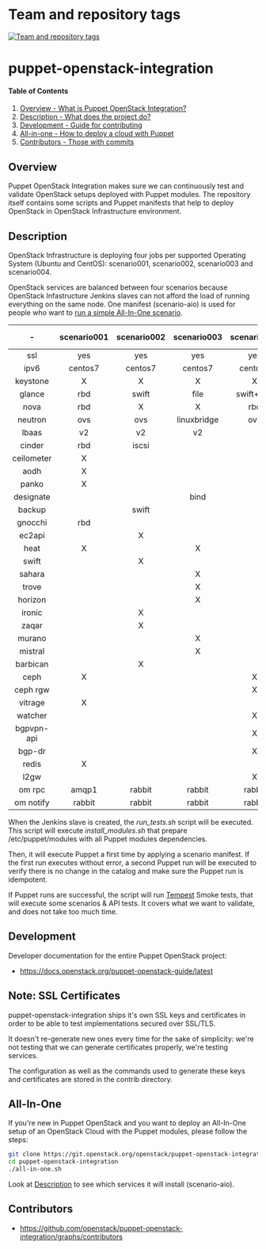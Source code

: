 Team and repository tags
========================

[![Team and repository tags](https://governance.openstack.org/tc/badges/puppet-openstack-integration.svg)](https://governance.openstack.org/tc/reference/tags/index.html)

<!-- Change things from this point on -->

puppet-openstack-integration
============================

#### Table of Contents

1. [Overview - What is Puppet OpenStack Integration?](#overview)
2. [Description - What does the project do?](#description)
3. [Development - Guide for contributing](#development)
4. [All-in-one - How to deploy a cloud with Puppet](#all-in-one)
5. [Contributors - Those with commits](#contributors)


Overview
--------

Puppet OpenStack Integration makes sure we can continuously test and validate
OpenStack setups deployed with Puppet modules. The repository itself contains
some scripts and Puppet manifests that help to deploy OpenStack in OpenStack
Infrastructure environment.


Description
-----------

OpenStack Infrastructure is deploying four jobs per supported Operating System
(Ubuntu and CentOS): scenario001, scenario002, scenario003 and scenario004.

OpenStack services are balanced between four scenarios because OpenStack
Infastructure Jenkins slaves can not afford the load of running everything on
the same node.
One manifest (scenario-aio) is used for people who want to [run a simple All-In-One
scenario](#all-in-one).

|     -      | scenario001 | scenario002 | scenario003 | scenario004 | scenario-aio |
|:----------:|:-----------:|:-----------:|:-----------:|:-----------:|:------------:|
| ssl        |     yes     |      yes    |      yes    |     yes     |     no       |
| ipv6       |   centos7   |    centos7  |    centos7  |   centos7   |     no       |
| keystone   |      X      |       X     |       X     |      X      |      X       |
| glance     |     rbd     |     swift   |     file    |  swift+rgw  |    file      |
| nova       |     rbd     |       X     |       X     |     rbd     |      X       |
| neutron    |     ovs     |      ovs    | linuxbridge |     ovs     |     ovs      |
| lbaas      |     v2      |      v2     |     v2      |             |     v2       |
| cinder     |     rbd     |     iscsi   |             |             |   iscsi      |
| ceilometer |      X      |             |             |             |              |
| aodh       |      X      |             |             |             |              |
| panko      |      X      |             |             |             |              |
| designate  |             |             |     bind    |             |              |
| backup     |             |    swift    |             |             |              |
| gnocchi    |     rbd     |             |             |             |              |
| ec2api     |             |       X     |             |             |              |
| heat       |      X      |             |       X     |             |              |
| swift      |             |       X     |             |             |              |
| sahara     |             |             |       X     |             |              |
| trove      |             |             |       X     |             |              |
| horizon    |             |             |       X     |             |      X       |
| ironic     |             |       X     |             |             |              |
| zaqar      |             |       X     |             |             |              |
| murano     |             |             |       X     |             |              |
| mistral    |             |             |       X     |             |              |
| barbican   |             |       X     |             |             |              |
| ceph       |      X      |             |             |      X      |              |
| ceph rgw   |             |             |             |      X      |              |
| vitrage    |      X      |             |             |             |              |
| watcher    |             |             |             |      X      |              |
| bgpvpn-api |             |             |             |      X      |              |
| bgp-dr     |             |             |             |      X      |              |
| redis      |      X      |             |             |             |              |
| l2gw       |             |             |             |      X      |              |
| om rpc     |    amqp1    |    rabbit   |    rabbit   |    rabbit   |    rabbit    |
| om notify  |    rabbit   |    rabbit   |    rabbit   |    rabbit   |    rabbit    |

When the Jenkins slave is created, the *run_tests.sh* script will be executed.
This script will execute *install_modules.sh* that prepare /etc/puppet/modules
with all Puppet modules dependencies.

Then, it will execute Puppet a first time by applying a scenario manifest.
If the first run executes without error, a second Puppet run will be executed to
verify there is no change in the catalog and make sure the Puppet run is
idempotent.

If Puppet runs are successful, the script will run
[Tempest](https://docs.openstack.org/tempest/latest/overview.html) Smoke
tests, that will execute some scenarios & API tests. It covers what we want to
validate, and does not take too much time.


Development
-----------

Developer documentation for the entire Puppet OpenStack project:

* https://docs.openstack.org/puppet-openstack-guide/latest

Note: SSL Certificates
----------------------

puppet-openstack-integration ships it's own SSL keys and certificates in order
to be able to test implementations secured over SSL/TLS.

It doesn't re-generate new ones every time for the sake of simplicity: we're
not testing that we can generate certificates properly, we're testing services.

The configuration as well as the commands used to generate these keys and
certificates are stored in the contrib directory.

All-In-One
----------

If you're new in Puppet OpenStack and you want to deploy an All-In-One setup of
an OpenStack Cloud with the Puppet modules, please follow the steps:

```bash
git clone https://git.openstack.org/openstack/puppet-openstack-integration
cd puppet-openstack-integration
./all-in-one.sh
```

Look at [Description](#description) to see which services it will install
(scenario-aio).


Contributors
------------

* https://github.com/openstack/puppet-openstack-integration/graphs/contributors
